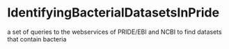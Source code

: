 # IdentifyingBacterialDatasetsInPride
a set of queries to the webservices of PRIDE/EBI and NCBI to find datasets that contain bacteria
